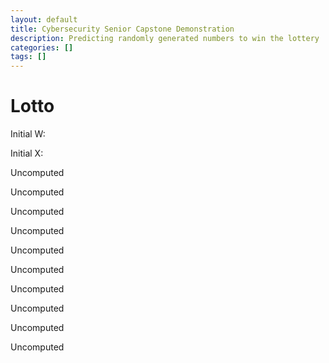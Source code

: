 ```yaml
---
layout: default
title: Cybersecurity Senior Capstone Demonstration
description: Predicting randomly generated numbers to win the lottery
categories: []
tags: []
---
```


# Lotto

<script src='/assets/scripts/weyl.js'></script>
<script>
function run_lotto() {
    gen = new Weyl();
    document.getElementById('w').innerHTML += gen.w.toString();
    document.getElementById('x').innerHTML += gen.x.toString();
    document.getElementById("o0").innerHTML = gen.nextRand().toString();
    document.getElementById("o1").innerHTML = gen.nextRand().toString();
    document.getElementById("o2").innerHTML = gen.nextRand().toString();
    document.getElementById("o3").innerHTML = gen.nextRand().toString();
    document.getElementById("o4").innerHTML = gen.nextRand().toString();
    document.getElementById("o5").innerHTML = gen.nextRand().toString();
    document.getElementById("o6").innerHTML = gen.nextRand().toString();
    document.getElementById("o7").innerHTML = gen.nextRand().toString();
    document.getElementById("o8").innerHTML = gen.nextRand().toString();
    document.getElementById("o9").innerHTML = gen.nextRand().toString();
}
</script>

<p id='w'>Initial W: </p>
<p id='x'>Initial X: </p>
<p id='o0'>Uncomputed</p>
<p id='o1'>Uncomputed</p>
<p id='o2'>Uncomputed</p>
<p id='o3'>Uncomputed</p>
<p id='o4'>Uncomputed</p>
<p id='o5'>Uncomputed</p>
<p id='o6'>Uncomputed</p>
<p id='o7'>Uncomputed</p>
<p id='o8'>Uncomputed</p>
<p id='o9'>Uncomputed</p>


<script>
run_lotto();
</script>